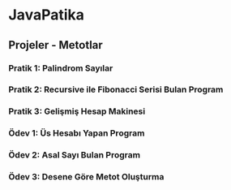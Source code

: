 # JavaPatika 
## Projeler - Metotlar
### Pratik 1: Palindrom Sayılar
### Pratik 2: Recursive ile Fibonacci Serisi Bulan Program
### Pratik 3: Gelişmiş Hesap Makinesi
### Ödev 1: Üs Hesabı Yapan Program
### Ödev 2: Asal Sayı Bulan Program
### Ödev 3: Desene Göre Metot Oluşturma


